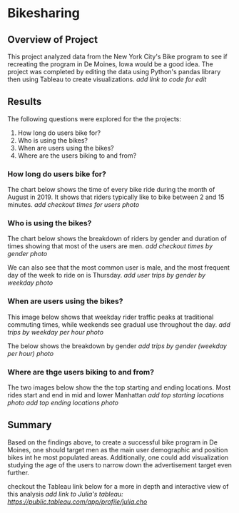 # Bikesharing
## Overview of Project
This project analyzed data from the New York City's Bike program to see if recreating the program in De Moines, Iowa would be a good idea. The project was completed by editing the data using Python's pandas library then using Tableau to create visualizations. 
*add link to code for edit*

## Results
The following questions were explored for the the projects: 
1. How long do users bike for?
2. Who is using the bikes?
3. When are users using the bikes?
4. Where are the users biking to and from?

### How long do users bike for?
The chart below shows the time of every bike ride during the month of August in 2019. It shows that riders typically like to bike between 2 and 15 minutes.
*add checkout times for users photo* 

### Who is using the bikes?
The chart below shows the breakdown of riders by gender and duration of times showing that most of the users are men.
*add checkout times by gender photo* 

We can also see that the most common user is male, and the most frequent day of the week to ride on is Thursday.
*add user trips by gender by weekday photo* 

### When are users using the bikes?
This image below shows that weekday rider traffic peaks at traditional commuting times, while weekends see gradual use throughout the day.
*add trips by weekday per hour photo* 

The below shows the breakdown by gender
*add trips by gender (weekday per hour) photo* 

### Where are thge users biking to and from?
The two images below show the the top starting and ending locations. Most rides start and end in mid and lower Manhattan
*add top starting locations photo* 
*add top ending locations photo* 

## Summary 
Based on the findings above, to create a successful bike program in De Moines, one should target men as the main user demographic and position bikes int he most populated areas. Additionally, one could add visualization studying the age of the users to narrow down the advertisement target even further. 

checkout the Tableau link below for a more in depth and interactive view of this analysis
*add link to Julia's tableau: https://public.tableau.com/app/profile/julia.cho*



